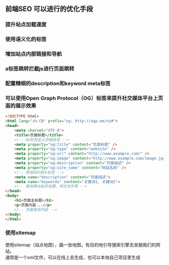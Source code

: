 
## 前端SEO 可以进行的优化手段

### 提升站点加载速度

### 使用语义化的标签

### 增加站点内部链接和导航

### a标签跳转拦截js进行页面跳转

### 配置精细的description和keyword meta标签

### 可以使用Open Graph Protocol（OG）标签来提升社交媒体平台上页面的展示效果
``` html
<!DOCTYPE html>
<html lang="zh-CN" prefix="og: http://ogp.me/ns#">
<head>
    <meta charset="UTF-8">
    <title>页面标题</title>
    <!-- OG标签定义页面信息 -->
    <meta property="og:title" content="页面标题" />
    <meta property="og:type" content="website" />
    <meta property="og:url" content="http://www.example.com/" />
    <meta property="og:image" content="http://www.example.com/image.jpg" />
    <meta property="og:description" content="页面描述" />
    <meta property="og:site_name" content="网站名称" />
    <!-- 其他SEO相关标签 -->
    <meta name="description" content="页面描述">
    <meta name="keywords" content="关键词1, 关键词2">
    <!-- 其他移动友好设置、样式文件等 -->
</head>
<body>
    <h1>页面主标题</h1>
    <p>页面内容...</p>
    <!-- 页面其他内容 -->
</body>
</html>
```

### 使用sitemap

使用sitemap（站点地图），画一张地图，有目的地引导搜索引擎去发掘我们的网站。  
通常是一个xml文件，可以在线上去生成，也可以本地自己项目里生成
